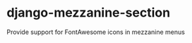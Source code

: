 django-mezzanine-section
========================

Provide support for FontAwesome icons in mezzanine menus